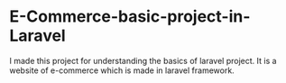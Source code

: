 # E-Commerce-basic-project-in-Laravel
I made this project for understanding the basics of laravel project. It is a website of e-commerce which is made in laravel framework.
